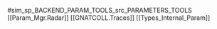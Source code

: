 #sim_sp_BACKEND_PARAM_TOOLS_src_PARAMETERS_TOOLS
[[Param_Mgr.Radar]]
[[GNATCOLL.Traces]]
[[Types_Internal_Param]]
